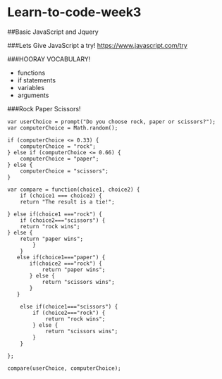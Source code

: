 # Learn-to-code-week3
##Basic JavaScript and Jquery

###Lets Give JavaScript a try!
https://www.javascript.com/try

###HOORAY VOCABULARY!

- functions
- if statements
- variables
- arguments


###Rock Paper Scissors!
```
var userChoice = prompt("Do you choose rock, paper or scissors?");
var computerChoice = Math.random();

if (computerChoice <= 0.33) {
    computerChoice = "rock";
} else if (computerChoice <= 0.66) {
    computerChoice = "paper";
} else {
    computerChoice = "scissors";
}

var compare = function(choice1, choice2) {
    if (choice1 === choice2) {
    return "The result is a tie!";

} else if(choice1 ==="rock") {
    if (choice2==="scissors") {
    return "rock wins";
} else {
    return "paper wins";
        }
    }
   else if(choice1==="paper") {
       if(choice2 ==="rock") {
           return "paper wins";
       } else {
           return "scissors wins";
       }
   }

    else if(choice1==="scissors") {
        if (choice2==="rock") {
            return "rock wins";
        } else {
            return "scissors wins";
        }
    }

};

compare(userChoice, computerChoice);

```
